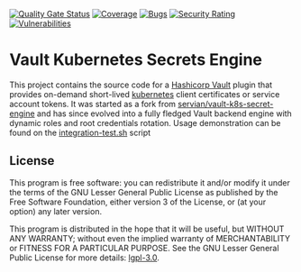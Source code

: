 [![Quality Gate Status](https://sonarcloud.io/api/project_badges/measure?project=nodis-com-br_vault-k8s-secrets-engine&metric=alert_status)](https://sonarcloud.io/summary/new_code?id=nodis-com-br_vault-k8s-secrets-engine)
[![Coverage](https://sonarcloud.io/api/project_badges/measure?project=nodis-com-br_vault-k8s-secrets-engine&metric=coverage)](https://sonarcloud.io/summary/new_code?id=nodis-com-br_vault-k8s-secrets-engine)
[![Bugs](https://sonarcloud.io/api/project_badges/measure?project=nodis-com-br_vault-k8s-secrets-engine&metric=bugs)](https://sonarcloud.io/summary/new_code?id=nodis-com-br_vault-k8s-secrets-engine)
[![Security Rating](https://sonarcloud.io/api/project_badges/measure?project=nodis-com-br_vault-k8s-secrets-engine&metric=security_rating)](https://sonarcloud.io/summary/new_code?id=nodis-com-br_vault-k8s-secrets-engine)
[![Vulnerabilities](https://sonarcloud.io/api/project_badges/measure?project=nodis-com-br_vault-k8s-secrets-engine&metric=vulnerabilities)](https://sonarcloud.io/summary/new_code?id=nodis-com-br_vault-k8s-secrets-engine)
# Vault Kubernetes Secrets Engine

This project contains the source code for a [Hashicorp Vault](https://www.vaultproject.io/) plugin that provides on-demand short-lived [kubernetes](https://kubernetes.io/) client certificates or service account tokens. It was started as a fork from [servian/vault-k8s-secret-engine](https://github.com/servian/vault-k8s-secret-engine) and has since evolved into a fully fledged Vault backend engine with dynamic roles and root credentials rotation. Usage demonstration can be found on the [integration-test.sh](https://github.com/nodis-com-br/vault-k8s-secrets-engine/blob/master/integration-test.sh) script


## License

This program is free software: you can redistribute it and/or modify it under the terms of the GNU Lesser General Public License as published by the Free Software Foundation, either version 3 of the License, or (at your option) any later version.

This program is distributed in the hope that it will be useful, but WITHOUT ANY WARRANTY; without even the implied warranty of MERCHANTABILITY or FITNESS FOR A PARTICULAR PURPOSE. See the GNU Lesser General Public License for more details: [lgpl-3.0](https://github.com/nodis-com-br/vault-k8s-secrets-engine/blob/master/lgpl-3.0.txt).